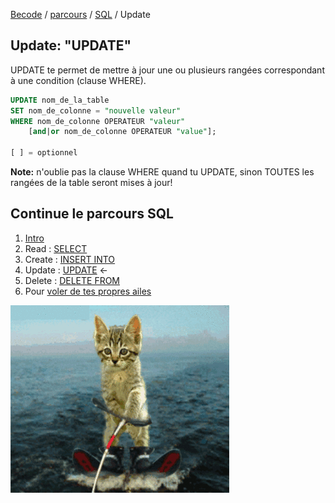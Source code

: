 [Becode](../../../) / [parcours](../../) / [SQL](../) / Update

## Update: "UPDATE"

UPDATE te permet de mettre à jour une ou plusieurs rangées correspondant à une condition (clause WHERE).

```sql
UPDATE nom_de_la_table
SET nom_de_colonne = "nouvelle valeur"
WHERE nom_de_colonne OPERATEUR "valeur" 
	[and|or nom_de_colonne OPERATEUR "value"];

[ ] = optionnel

```

**Note:** n'oublie pas la clause WHERE quand tu UPDATE, sinon TOUTES les rangées de la table seront mises à jour!




## Continue le parcours SQL
1. [Intro](./readme.md)     
1. Read : [SELECT](./1.select.md)  
1. Create : [INSERT INTO](./2.insert.md)  
1. Update : [UPDATE](./3.update.md)    ←
1. Delete : [DELETE FROM](./4.delete.md)
2. Pour [voler de tes propres ailes](./5.moveon.md)

![](./assets/dancingcat3.gif)